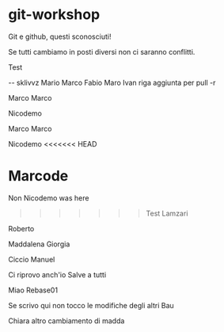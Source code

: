 # git-workshop
 
Git e github, questi sconosciuti!

Se tutti cambiamo in posti diversi non ci saranno conflitti.

Test

-- sklivvz
Mario
Marco
Fabio
Maro
Ivan
riga aggiunta per pull -r

Marco Marco

Nicodemo

Marco Marco


Nicodemo
<<<<<<< HEAD

Marcode
=======
Non Nicodemo was here
>>>>>>> Test Lamzari

Roberto


Maddalena
Giorgia

Ciccio
Manuel

Ci riprovo anch'io
Salve a tutti

Miao
Rebase01


Se scrivo qui non tocco le modifiche degli altri
Bau

Chiara
altro cambiamento di madda